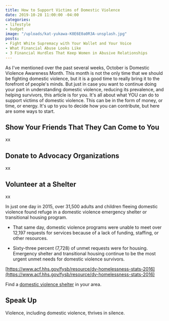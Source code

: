 ```yaml
---
title: How to Support Victims of Domestic Violence
date: 2019-10-28 11:00:00 -04:00
categories:
- lifestyle
- budget
image: "/uploads/kat-yukawa-K0E6E0a0R3A-unsplash.jpg"
posts:
- Fight White Supremacy with Your Wallet and Your Voice
- What Financial Abuse Looks Like
- 3 Financial Hurdles That Keep Women in Abusive Relationships
---
```


As I've mentioned over the past several weeks, October is Domestic Violence Awareness Month. This month is not the only time that we should be fighting domestic violence, but it is a good time to really bring it to the forefront of people's minds. But just in case you want to continue doing your part in understanding domestic violence, reducing its prevalence, and helping survivors, this article is for you. It's all about what YOU can do to support victims of domestic violence. This can be in the form of money, or time, or energy. It's up to you to decide how you can contribute, but here are some ways to start.

## Show Your Friends That They Can Come to You

xx

## Donate to Advocacy Organizations

xx

## Volunteer at a Shelter

xx

In just one day in 2015, over 31,500 adults and children fleeing domestic violence found refuge in a domestic violence emergency shelter or transitional housing program.

* That same day, domestic violence programs were unable to meet over 12,197 requests for services because of a lack of funding, staffing, or other resources.


* Sixty-three percent (7,728) of unmet requests were for housing. Emergency shelter and transitional housing continue to be the most urgent unmet needs for domestic violence survivors.

[https://www.acf.hhs.gov/fysb/resource/dv-homelessness-stats-2016](https://www.acf.hhs.gov/fysb/resource/dv-homelessness-stats-2016)

Find a [domestic violence shelter](https://www.womenslaw.org/find-help/advocates-and-shelters) in your area.

## Speak Up

Violence, including domestic violence, thrives in silence. 
